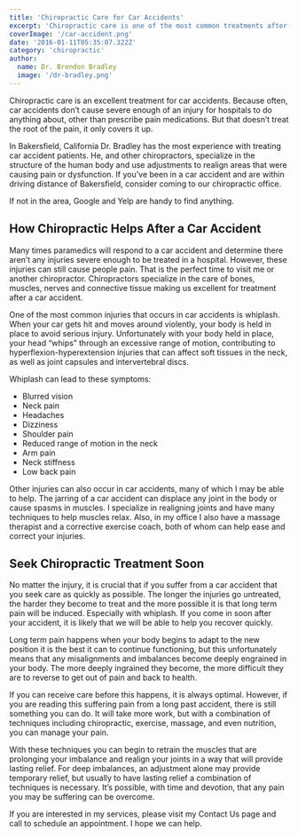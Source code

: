 ```yaml
---
title: 'Chiropractic Care for Car Accidents'
excerpt: 'Chiropractic care is one of the most common treatments after a car accident.'
coverImage: '/car-accident.png'
date: '2016-01-11T05:35:07.322Z'
category: 'chiropractic'
author:
  name: Dr. Brendon Bradley
  image: '/dr-bradley.png'
---
```


Chiropractic care is an excellent treatment for car accidents. Because often, car accidents don’t cause severe enough of an injury for hospitals to do anything about, other than prescribe pain medications. But that doesn’t treat the root of the pain, it only covers it up.

In Bakersfield, California Dr. Bradley has the most experience with treating car accident patients. He, and other chiropractors, specialize in the structure of the human body and use adjustments to realign areas that were causing pain or dysfunction. If you’ve been in a car accident and are within driving distance of Bakersfield, consider coming to our chiropractic office.

If not in the area, Google and Yelp are handy to find anything.

## How Chiropractic Helps After a Car Accident

Many times paramedics will respond to a car accident and determine there aren’t any injuries severe enough to be treated in a hospital. However, these injuries can still cause people pain. That is the perfect time to visit me or another chiropractor. Chiropractors specialize in the care of bones, muscles, nerves and connective tissue making us excellent for treatment after a car accident.

One of the most common injuries that occurs in car accidents is whiplash. When your car gets hit and moves around violently, your body is held in place to avoid serious injury. Unfortunately with your body held in place, your head “whips” through an excessive range of motion, contributing to hyperflexion-hyperextension injuries that can affect soft tissues in the neck, as well as joint capsules and interverte­bral discs.

Whiplash can lead to these symptoms:

- Blurred vision
- Neck pain
- Headaches
- Dizziness
- Shoulder pain
- Reduced range of motion in the neck
- Arm pain
- Neck stiffness
- Low back pain

Other injuries can also occur in car accidents, many of which I may be able to help. The jarring of a car accident can displace any joint in the body or cause spasms in muscles. I specialize in realigning joints and have many techniques to help muscles relax. Also, in my office I also have a massage therapist and a corrective exercise coach, both of whom can help ease and correct your injuries.

## Seek Chiropractic Treatment Soon

No matter the injury, it is crucial that if you suffer from a car accident that you seek care as quickly as possible. The longer the injuries go untreated, the harder they become to treat and the more possible it is that long term pain will be induced. Especially with whiplash. If you come in soon after your accident, it is likely that we will be able to help you recover quickly.

Long term pain happens when your body begins to adapt to the new position it is the best it can to continue functioning, but this unfortunately means that any misalignments and imbalances become deeply engrained in your body. The more deeply ingrained they become, the more difficult they are to reverse to get out of pain and back to health.

If you can receive care before this happens, it is always optimal. However, if you are reading this suffering pain from a long past accident, there is still something you can do. It will take more work, but with a combination of techniques including chiropractic, exercise, massage, and even nutrition, you can manage your pain.

With these techniques you can begin to retrain the muscles that are prolonging your imbalance and realign your joints in a way that will provide lasting relief. For deep imbalances, an adjustment alone may provide temporary relief, but usually to have lasting relief a combination of techniques is necessary. It’s possible, with time and devotion, that any pain you may be suffering can be overcome.

If you are interested in my services, please visit my Contact Us page and call to schedule an appointment. I hope we can help.
